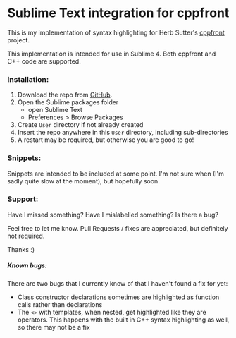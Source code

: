 # Sublime Text integration for cppfront

This is my implementation of syntax highlighting for Herb Sutter's [cppfront](https://github.com/hsutter/cppfront) project.

This implementation is intended for use in Sublime 4. Both cppfront and C++ code are supported.


### Installation:

1) Download the repo from [GitHub](https://github.com/12Thanjo/cppfront-sublime).
2) Open the Sublime packages folder
	- open Sublime Text
	- Preferences > Browse Packages
3) Create `User` directory if not already created
4) Insert the repo anywhere in this `User` directory, including sub-directories
5) A restart may be required, but otherwise you are good to go!


### Snippets:
Snippets are intended to be included at some point. I'm not sure when (I'm sadly quite slow at the moment), but hopefully soon.


### Support:
Have I missed something? Have I mislabelled something? Is there a bug?

Feel free to let me know. Pull Requests / fixes are appreciated, but definitely not required.

Thanks :)


##### Known bugs:
There are two bugs that I currently know of that I haven't found a fix for yet:

- Class constructor declarations sometimes are highlighted as function calls rather than declarations
- The `<>` with templates, when nested, get highlighted like they are operators. This happens with the built in C++ syntax highlighting as well, so there may not be a fix


